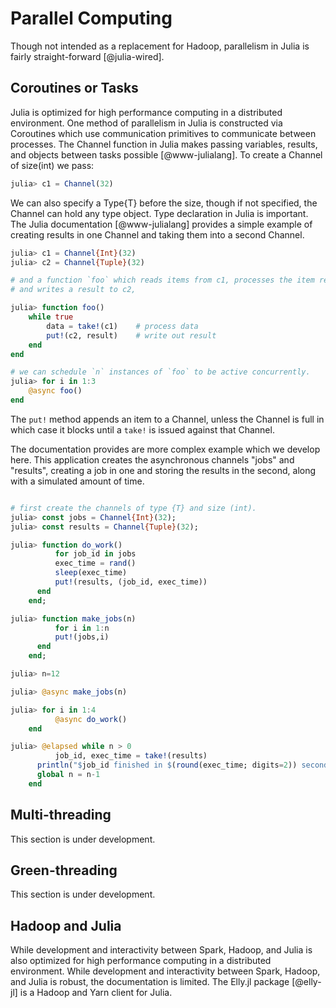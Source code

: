 # Parallel Computing

Though not intended as a replacement for Hadoop, parallelism in Julia is fairly straight-forward [@julia-wired].

## Coroutines or Tasks

Julia is optimized for high performance computing in a distributed environment.  One method of parallelism in Julia is
constructed via Coroutines which use communication primitives  to communicate between processes. The Channel function in
Julia makes passing variables, results, and objects between tasks possible [@www-julialang]. To create a Channel of
size(int) we pass:

```julia
julia> c1 = Channel(32)
```

We can also specify a Type{T} before the size, though if not specified, the Channel can hold any type object. Type
declaration in Julia is important. The Julia documentation [@www-julialang] provides a simple example of creating
results in one Channel and taking them into a second Channel.

```julia
julia> c1 = Channel{Int}(32)
julia> c2 = Channel{Tuple}(32)

# and a function `foo` which reads items from c1, processes the item read
# and writes a result to c2,

julia> function foo()
    while true
        data = take!(c1)    # process data
        put!(c2, result)    # write out result
    end
end

# we can schedule `n` instances of `foo` to be active concurrently.
julia> for i in 1:3
    @async foo()
end
```

The ```put!``` method appends an item to a Channel, unless the Channel is full in which case it blocks until a
```take!``` is issued against that Channel.

The documentation provides are more complex example which we develop here. This application creates the asynchronous
channels "jobs" and "results", creating a job in one and storing the results in the second, along with a simulated
amount of time.

```julia

# first create the channels of type {T} and size (int).
julia> const jobs = Channel{Int}(32);
julia> const results = Channel{Tuple}(32);

julia> function do_work()
          for job_id in jobs
	      exec_time = rand()
	      sleep(exec_time)
	      put!(results, (job_id, exec_time))
	  end
	end;

julia> function make_jobs(n)
          for i in 1:n
	      put!(jobs,i)
	  end
	end;

julia> n=12

julia> @async make_jobs(n)

julia> for i in 1:4
          @async do_work()
	end

julia> @elapsed while n > 0
          job_id, exec_time = take!(results)
	  println("$job_id finished in $(round(exec_time; digits=2)) seconds")
	  global n = n-1
	end
```

## Multi-threading

This section is under development. 

## Green-threading

This section is under development. 

## Hadoop and Julia

While development and interactivity between Spark, Hadoop, and Julia is also optimized for high performance computing in
a distributed environment. While development and interactivity between Spark, Hadoop, and Julia is robust, the
documentation is limited. The Elly.jl package [@elly-jl] is a Hadoop and Yarn client for Julia.
